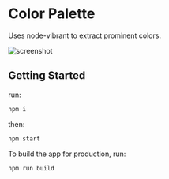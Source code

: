 # Color Palette

Uses node-vibrant to extract prominent colors.

<img src="https://github.com/newtonmunene99/prominent-colors/blob/master/Screenshot.png" alt="screenshot"></img>

## Getting Started

run:

```bash
npm i
```

then:

```bash
npm start
```

To build the app for production, run:

```bash
npm run build
```
